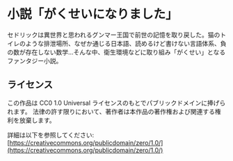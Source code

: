 # 小説「がくせいになりました」

セドリックは異世界と思われるグンマー王国で前世の記憶を取り戻した。猫のトイレのような排泄場所、なぜか通じる日本語、読めるけど書けない言語体系、負の数が存在しない数学…そんな中、衛生環境などに取り組み「がくせい」となるファンタジー小説。

## ライセンス

この作品は CC0 1.0 Universal ライセンスのもとでパブリックドメインに捧げられます。
法律の許す限りにおいて、著作者は本作品の著作権および関連する権利を放棄します。

詳細は以下を参照してください:
[https://creativecommons.org/publicdomain/zero/1.0/](https://creativecommons.org/publicdomain/zero/1.0/)
